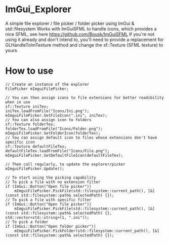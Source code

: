 # ImGui_Explorer
A simple file explorer / file picker / folder picker using ImGui &amp; std::filesystem
Works with ImGuiSFML to handle icons, which provides a nice SFML, see here https://github.com/Bousk/ImGuiSFML
If you're not using it already and don't intend to, you'll need to provide a replacement for GLHandleToImTexture method and change the sf::Texture (SFML texture) to yours

# How to use

    // Create an instance of the explorer
    FilePicker mImguiFilePicker;

    // You can then assign icons to file extensions for better readibility when in use
    sf::Texture iniTex;
    iniTex.loadFromFile("Icons/Ini.png");
    mImguiFilePicker.SetFileIcon(".ini", iniTex);
    // You can also assign icon to folders
    sf::Texture folderTex;
    folderTex.loadFromFile("Icons/Folder.png");
    mImguiFilePicker.SetFolderIcon(folderTex);
    // You can assign default icon to files whose extensions don't have specific icon
    sf::Texture defaultFileTex;
    defaultFileTex.loadFromFile("Icons/File.png");
    mImguiFilePicker.SetDefaultFileIcon(defaultFileTex);
    
    // Then call regularly, to update the explorer/picker
    mImguiFilePicker.Update();
        
    // To start using the picking capability    
    // To pick a file with no extension filter
    if (ImGui::Button("Open file picker"))
        mImguiFilePicker.PickFile(std::filesystem::current_path(), [&](const std::filesystem::path& selectedPath) {});
    // To pick a file with specific filter
    if (ImGui::Button("Open file picker"))
        mImguiFilePicker.PickFile(std::filesystem::current_path(), [&](const std::filesystem::path& selectedPath) {}, std::vector<std::string>(1, ".ini"));
    // To pick a folder
    if (ImGui::Button("Open folder picker"))
        mImguiFilePicker.PickFolder(std::filesystem::current_path(), [&](const std::filesystem::path& selectedPath) {});
